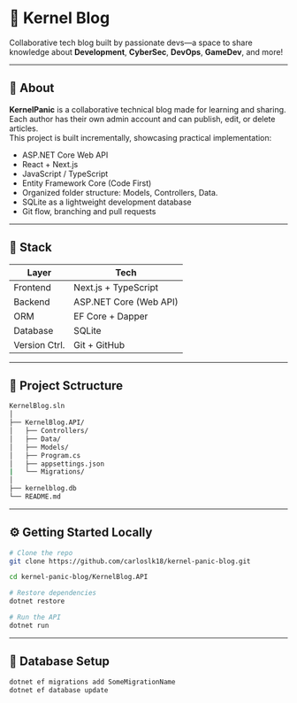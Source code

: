 # 🧠 Kernel Blog

Collaborative tech blog built by passionate devs—a space to share knowledge about **Development**, **CyberSec**, **DevOps**, **GameDev**, and more!

---

## 📌 About

**KernelPanic** is a collaborative technical blog made for learning and sharing. Each author has their own admin account and can publish, edit, or delete articles.  
This project is built incrementally, showcasing practical implementation:

- ASP.NET Core Web API
- React + Next.js
- JavaScript / TypeScript
- Entity Framework Core (Code First)
- Organized folder structure: Models, Controllers, Data.
- SQLite as a lightweight development database
- Git flow, branching and pull requests

---

## 🚀 Stack

| Layer         | Tech                                       |
|---------------|--------------------------------------------|
| Frontend      | Next.js + TypeScript                       |
| Backend       | ASP.NET Core (Web API)                     |
| ORM           | EF Core + Dapper                           |
| Database      | SQLite                                     |
| Version Ctrl. | Git + GitHub                               |

---

## 📂 Project Sctructure

```bash
KernelBlog.sln
│
├── KernelBlog.API/              
│   ├── Controllers/             
│   ├── Data/                    
│   ├── Models/                  
│   ├── Program.cs               
│   ├── appsettings.json
|   └── Migrations/         
│                  
├── kernelblog.db                
└── README.md                    
```
---

## ⚙️ Getting Started Locally

```bash
# Clone the repo
git clone https://github.com/carloslk18/kernel-panic-blog.git

cd kernel-panic-blog/KernelBlog.API

# Restore dependencies
dotnet restore

# Run the API
dotnet run
```
---

## 🧪 Database Setup

```bash
dotnet ef migrations add SomeMigrationName
dotnet ef database update
```